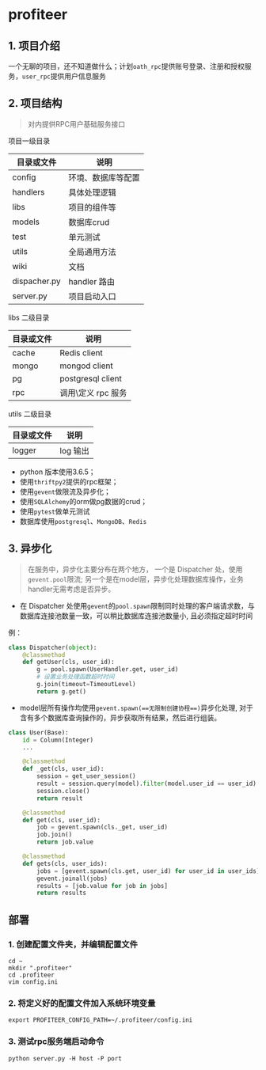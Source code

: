 # profiteer

## 1. 项目介绍

一个无聊的项目，还不知道做什么；计划`oath_rpc`提供账号登录、注册和授权服务，`user_rpc`提供用户信息服务


## 2. 项目结构
> 对内提供RPC用户基础服务接口

项目一级目录

| 目录或文件 | 说明 |
| -------- | --- | 
| config   | 环境、数据库等配置 |
| handlers | 具体处理逻辑 |
| libs     | 项目的组件等 |
| models   | 数据库crud  |
| test     | 单元测试    |
| utils    | 全局通用方法 |
| wiki     | 文档       |
| dispacher.py | handler 路由 |
| server.py | 项目启动入口 |

libs 二级目录

| 目录或文件 | 说明 |
| -------- | --- | 
| cache    | Redis client |
| mongo    | mongod client |
| pg       | postgresql client |
| rpc      | 调用\定义 rpc 服务 |

utils 二级目录

| 目录或文件 | 说明 |
| -------- | --- | 
| logger   | log 输出 |

* python 版本使用3.6.5；
* 使用`thriftpy2`提供的rpc框架；
* 使用`gevent`做限流及异步化；
* 使用`SQLAlchemy`的orm做pg数据的crud；
* 使用`pytest`做单元测试
* 数据库使用`postgresql`、`MongoDB`、`Redis`


## 3. 异步化
> 在服务中，异步化主要分布在两个地方， 一个是 Dispatcher 处，使用`gevent.pool`限流; 另一个是在model层，异步化处理数据库操作，业务handler无需考虑是否异步。

* 在 Dispatcher 处使用`gevent`的`pool.spawn`限制同时处理的客户端请求数，与数据库连接池数量一致，可以稍比数据库连接池数量小, 且必须指定超时时间

例：
```python
class Dispatcher(object):
    @classmethod
    def getUser(cls, user_id):
        g = pool.spawn(UserHandler.get, user_id)
        # 设置业务处理函数超时时间
        g.join(timeout=TimeoutLevel)
        return g.get()
```

* model层所有操作均使用`gevent.spawn(==无限制创建协程==)`异步化处理, 对于含有多个数据库查询操作的，异步获取所有结果，然后进行组装。

```python
class User(Base):
    id = Column(Integer)
    ...

    @classmethod
    def _get(cls, user_id):
        session = get_user_session()
        result = session.query(model).filter(model.user_id == user_id).first()
        session.close()
        return result

    @classmethod
    def get(cls, user_id):
        job = gevent.spawn(cls._get, user_id)
        job.join()
        return job.value

    @classmethod
    def gets(cls, user_ids):
        jobs = [gevent.spawn(cls.get, user_id) for user_id in user_ids]
        gevent.joinall(jobs)
        results = [job.value for job in jobs]
        return results
```


## 部署

### 1. 创建配置文件夹，并编辑配置文件
```shell script
cd ~
mkdir ".profiteer"
cd .profiteer
vim config.ini
```

### 2. 将定义好的配置文件加入系统环境变量
```shell script
export PROFITEER_CONFIG_PATH=~/.profiteer/config.ini
```

### 3. 测试rpc服务端启动命令
```shell script
python server.py -H host -P port
```
